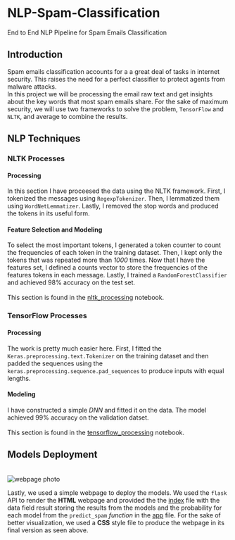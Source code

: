 # NLP-Spam-Classification
End to End NLP Pipeline for Spam Emails Classification

## Introduction
Spam emails classification accounts for a a great deal of tasks in internet security. This raises the need for a perfect classifier to protect agents from malware attacks.<br>In this project we will be processing the email raw text and get insights about the key words that most spam emails share. For the sake of maximum security, we will use two frameworks to solve the problem, `TensorFlow` and `NLTK`, and average to combine the results.

## NLP Techniques

### NLTK Processes
#### Processing
In this section I have proceesed the data using the NLTK framework. First, I tokenized the messages using `RegexpTokenizer`. Then, I lemmatized them using `WordNetLemmatizer`. Lastly, I removed the stop words and produced the tokens in its useful form.
#### Feature Selection and Modeling
To select the most important tokens, I generated a token counter to count the frequencies of each token in the training dataset. Then, I kept only the tokens that was repeated more than *1000* times. Now that I have the features set, I defined a counts vector to store the frequencies of the features tokens in each message. Lastly, I trained a `RandomForestClassifier` and achieved 98% accuracy on the test set.<br><br>
This section is found in the [nltk_processing](https://github.com/E-Hossam96/NLP-Spam-Classification/blob/main/nltk_processing.ipynb) notebook.

### TensorFlow Processes
#### Processing
The work is pretty much easier here. First, I fitted the `Keras.preprocessing.text.Tokenizer` on the training dataset and then padded the sequences using the `keras.preprocessing.sequence.pad_sequences` to produce inputs with equal lengths.
#### Modeling
I have constructed a simple *DNN* and fitted it on the data. The model achieved 99% accuracy on the validation datset.<br><br>
This section is found in the [tensorflow_processing](https://github.com/E-Hossam96/NLP-Spam-Classification/blob/main/tensorflow_processing.ipynb) notebook.

## Models Deployment

<br>
<img align="center" alt="webpage photo" src="https://user-images.githubusercontent.com/72099185/169238770-49232074-7b25-4a22-ad44-31104b8edd81.png" />
<br>

Lastly, we used a simple webpage to deploy the models. We used the `flask` API to render the **HTML** webpage and provided the the [index](https://github.com/E-Hossam96/NLP-Spam-Classification/blob/main/templates/index.html) file with the data field result storing the results from the models and the probability for each model from the `predict_spam` *function* in the [app](https://github.com/E-Hossam96/NLP-Spam-Classification/blob/main/app.py) file. For the sake of better visualization, we used a **CSS** style file to produce the webpage in its final version as seen above.
